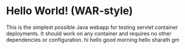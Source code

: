 Hello World! (WAR-style)
===============

This is the simplest possible Java webapp for testing servlet container deployments.  It should work on any container and requires no other dependencies or configuration.
hi hello
good morning
hello sharath gm
